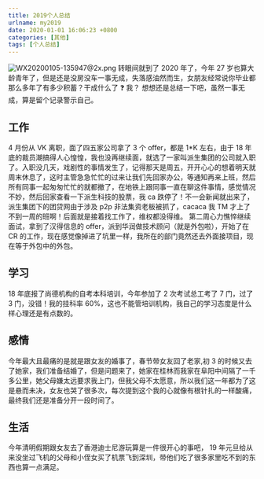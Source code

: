 ```yaml
---
title: 2019个人总结
urlname: my2019
date: 2020-01-01 16:06:23 +0800
categories: [其他]
tags: [个人总结]
---
```


![WX20200105-135947@2x.png](/images/post/1578204001.png)
转眼间就到了 2020 年了，今年 27 岁也算大龄青年了，但是还是没房没车一事无成，失落感油然而生，女朋友经常说你毕业都那么多年了有多少积蓄？干成什么了 ❓ 我？
想想还是总结一下吧，虽然一事无成，算是留个记录警示自己。

<!-- more -->

## 工作

4 月份从 VK 离职，面了四五家公司拿了 3 个 offer，都是 1\*K 左右，由于 18 年底的裁员潮搞得人心惶惶，我也没再继续面，就选了一家叫派生集团的公司就入职了。入职没几天，戏剧性的事情发生了，记得那天是周五，开开心心的想着明天就周末休息了，这时主管急急忙忙的过来让我们先回家办公，等通知再来上班，然后所有同事一起匆匆忙忙的就都撤了，在地铁上跟同事一直在聊这件事情，感觉情况不妙，然后回家查看一下派生科技的股票，我 ca 跌停了！不一会新闻就出来了，派生集团下的团贷网由于涉及 p2p 非法集资老板被抓了，cacaca 我 TM 才上了不到一周的班啊！后面就是接着找工作了，维权都没得维。
第二周心力憔悴继续面试，拿到了汉得信息的 offer，派到华润做技术顾问（就是外包啦），开始了在 CR 的工作，现在感觉像掉进了坑里一样，我所在的部门竟然还去外面接项目，现在等于外包中的外包。

## 学习

18 年底报了尚德机构的自考本科培训，今年参加了 2 次考试总工考了 7 门，过了 3 门，没错！我的挂科率 60%，这也不能管培训机构，我自己的学习态度是什么样心理还是有点数的。

## 感情

今年最大且最痛的是就是跟女友的婚事了，春节带女友回了老家,初 3 的时候又去了她家，我们准备结婚了，但是问题来了，她家在桂林而我家在阜阳中间隔了一千多公里，她父母嫌太远要求我上门，但我父母不太愿意，所以我们这一年都为了这是悬而未决，女友也哭了很多次，每次提到这个我的心就像有根针扎的一样酸痛，最终我们还是准备分开一段时间了。

## 生活

今年清明假期跟女友去了香港迪士尼游玩算是一件很开心的事吧，
19 年元旦给从来没坐过飞机的父母和小侄女买了机票飞到深圳，带他们吃了很多家里吃不到的东西也算一点满足。
